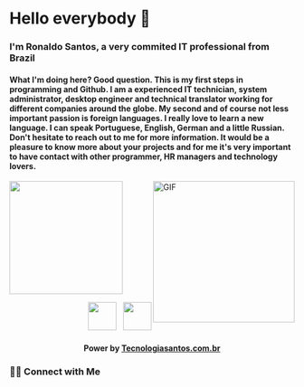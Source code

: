 <h1> Hello everybody 👋 </h1>
<h3> I'm Ronaldo Santos, a very commited IT professional from Brazil</h3>

<h4> What I'm doing here? Good question. This is my first steps in programming and Github. 
I am a experienced IT technician, system administrator, desktop engineer and technical translator working for different companies around the globe. My second and of course not less important passion is foreign languages. I really love to learn a new language. I can speak Portuguese, English, German and a little Russian. Don't hesitate to reach out to me for more information. It would be a pleasure to know more about your projects and for me it's very important to have  contact with other programmer, HR managers and technology lovers.

</h4>





<img align="right" alt="GIF" src="https://static.wixstatic.com/media/b7038a_de2812c0882f402792eb66ac2d473a42~mv2.png/v1/fill/w_157,h_70,al_c,q_85,usm_0.66_1.00_0.01,enc_auto/b7038a_de2812c0882f402792eb66ac2d473a42~mv2.png)](https://static.wixstatic.com/media/b7038a_de2812c0882f402792eb66ac2d473a42~mv2.png/v1/fill/w_157,h_70,al_c,q_85,usm_0.66_1.00_0.01,enc_auto/b7038a_de2812c0882f402792eb66ac2d473a42~mv2.png)https://static.wixstatic.com/media/b7038a_de2812c0882f402792eb66ac2d473a42~mv2.png/v1/fill/w_157,h_70,al_c,q_85,usm_0.66_1.00_0.01,enc_auto/b7038a_de2812c0882f402792eb66ac2d473a42~mv2.png" width="250"/>
<img src="https://static.wixstatic.com/media/b7038a_d86c08596f38477f8a02f7b4698aa241~mv2.png/v1/fill/w_389,h_528,al_c,q_85,usm_0.66_1.00_0.01,enc_auto/b7038a_d86c08596f38477f8a02f7b4698aa241~mv2.png" width="200"</>
<p align="right">
&nbsp; <a href="https://www.linkedin.com/in/tecnologiasantos/" target="_blank" rel="noopener noreferrer"><img src="https://img.icons8.com/plasticine/100/000000/linkedin.png" width="50" /></a>
&nbsp; <a href="mailto:ronaldo@tecnologiasantos.com.br" target="_blank" rel="noopener noreferrer"><img src="https://img.icons8.com/plasticine/100/000000/gmail.png"  width="50" /></a>
  
</p>
<h4 align="center" > Power by <a href="https://tecnologiasantos.com.br" target="_blank">Tecnologiasantos.com.br</a></h4>
<h3 align="left"> 🤝🏻 Connect with Me </h3>
